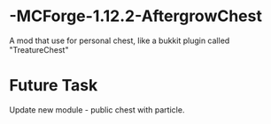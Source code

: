 # -MCForge-1.12.2-AftergrowChest
 
 A mod that use for personal chest, like a bukkit plugin called "TreatureChest"

# Future Task

 Update new module - public chest with particle.